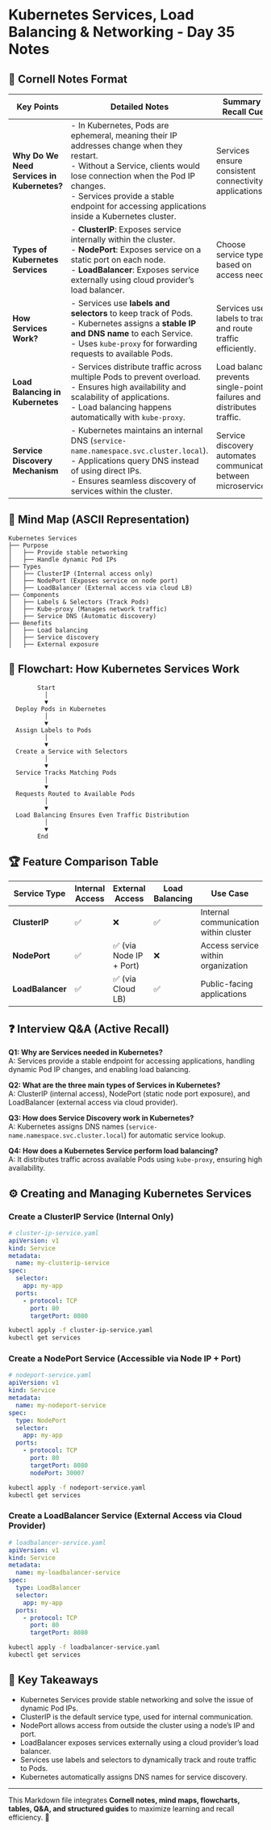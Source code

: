 # Kubernetes Services, Load Balancing & Networking - Day 35 Notes

## 📌 Cornell Notes Format

| **Key Points** | **Detailed Notes** | **Summary & Recall Cues** |
|--------------|----------------|----------------------|
| **Why Do We Need Services in Kubernetes?** | - In Kubernetes, Pods are ephemeral, meaning their IP addresses change when they restart.<br>- Without a Service, clients would lose connection when the Pod IP changes.<br>- Services provide a stable endpoint for accessing applications inside a Kubernetes cluster. | Services ensure consistent connectivity to applications. |
| **Types of Kubernetes Services** | - **ClusterIP**: Exposes service internally within the cluster.<br>- **NodePort**: Exposes service on a static port on each node.<br>- **LoadBalancer**: Exposes service externally using cloud provider’s load balancer. | Choose service type based on access needs. |
| **How Services Work?** | - Services use **labels and selectors** to keep track of Pods.<br>- Kubernetes assigns a **stable IP and DNS name** to each Service.<br>- Uses `kube-proxy` for forwarding requests to available Pods. | Services use labels to track and route traffic efficiently. |
| **Load Balancing in Kubernetes** | - Services distribute traffic across multiple Pods to prevent overload.<br>- Ensures high availability and scalability of applications.<br>- Load balancing happens automatically with `kube-proxy`. | Load balancing prevents single-point failures and distributes traffic. |
| **Service Discovery Mechanism** | - Kubernetes maintains an internal DNS (`service-name.namespace.svc.cluster.local`).<br>- Applications query DNS instead of using direct IPs.<br>- Ensures seamless discovery of services within the cluster. | Service discovery automates communication between microservices. |

## 🧠 Mind Map (ASCII Representation)

```
Kubernetes Services
├── Purpose
│   ├── Provide stable networking
│   ├── Handle dynamic Pod IPs
├── Types
│   ├── ClusterIP (Internal access only)
│   ├── NodePort (Exposes service on node port)
│   ├── LoadBalancer (External access via cloud LB)
├── Components
│   ├── Labels & Selectors (Track Pods)
│   ├── Kube-proxy (Manages network traffic)
│   ├── Service DNS (Automatic discovery)
├── Benefits
│   ├── Load balancing
│   ├── Service discovery
│   ├── External exposure
```

## 🔄 Flowchart: How Kubernetes Services Work

```
        Start
          │
          ▼
  Deploy Pods in Kubernetes
          │
          ▼
  Assign Labels to Pods
          │
          ▼
  Create a Service with Selectors
          │
          ▼
  Service Tracks Matching Pods
          │
          ▼
  Requests Routed to Available Pods
          │
          ▼
  Load Balancing Ensures Even Traffic Distribution
          │
          ▼
        End
```

## 🏆 Feature Comparison Table

| Service Type  | Internal Access | External Access | Load Balancing | Use Case |
|--------------|----------------|----------------|---------------|---------|
| **ClusterIP** | ✅ | ❌ | ✅ | Internal communication within cluster |
| **NodePort** | ✅ | ✅ (via Node IP + Port) | ❌ | Access service within organization |
| **LoadBalancer** | ✅ | ✅ (via Cloud LB) | ✅ | Public-facing applications |

## ❓ Interview Q&A (Active Recall)

**Q1: Why are Services needed in Kubernetes?**  
A: Services provide a stable endpoint for accessing applications, handling dynamic Pod IP changes, and enabling load balancing.

**Q2: What are the three main types of Services in Kubernetes?**  
A: ClusterIP (internal access), NodePort (static node port exposure), and LoadBalancer (external access via cloud provider).

**Q3: How does Service Discovery work in Kubernetes?**  
A: Kubernetes assigns DNS names (`service-name.namespace.svc.cluster.local`) for automatic service lookup.

**Q4: How does a Kubernetes Service perform load balancing?**  
A: It distributes traffic across available Pods using `kube-proxy`, ensuring high availability.

## ⚙️ Creating and Managing Kubernetes Services

### Create a ClusterIP Service (Internal Only)
```yaml
# cluster-ip-service.yaml
apiVersion: v1
kind: Service
metadata:
  name: my-clusterip-service
spec:
  selector:
    app: my-app
  ports:
    - protocol: TCP
      port: 80
      targetPort: 8080
```
```bash
kubectl apply -f cluster-ip-service.yaml
kubectl get services
```

### Create a NodePort Service (Accessible via Node IP + Port)
```yaml
# nodeport-service.yaml
apiVersion: v1
kind: Service
metadata:
  name: my-nodeport-service
spec:
  type: NodePort
  selector:
    app: my-app
  ports:
    - protocol: TCP
      port: 80
      targetPort: 8080
      nodePort: 30007
```
```bash
kubectl apply -f nodeport-service.yaml
kubectl get services
```

### Create a LoadBalancer Service (External Access via Cloud Provider)
```yaml
# loadbalancer-service.yaml
apiVersion: v1
kind: Service
metadata:
  name: my-loadbalancer-service
spec:
  type: LoadBalancer
  selector:
    app: my-app
  ports:
    - protocol: TCP
      port: 80
      targetPort: 8080
```
```bash
kubectl apply -f loadbalancer-service.yaml
kubectl get services
```

## 🎯 Key Takeaways
- Kubernetes Services provide stable networking and solve the issue of dynamic Pod IPs.
- ClusterIP is the default service type, used for internal communication.
- NodePort allows access from outside the cluster using a node’s IP and port.
- LoadBalancer exposes services externally using a cloud provider’s load balancer.
- Services use labels and selectors to dynamically track and route traffic to Pods.
- Kubernetes automatically assigns DNS names for service discovery.

---
This Markdown file integrates **Cornell notes, mind maps, flowcharts, tables, Q&A, and structured guides** to maximize learning and recall efficiency. 🚀
